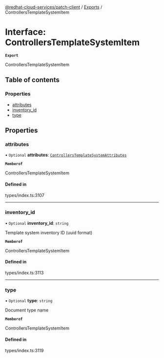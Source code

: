 [@redhat-cloud-services/patch-client](../README.md) / [Exports](../modules.md) / ControllersTemplateSystemItem

# Interface: ControllersTemplateSystemItem

**`Export`**

ControllersTemplateSystemItem

## Table of contents

### Properties

- [attributes](ControllersTemplateSystemItem.md#attributes)
- [inventory\_id](ControllersTemplateSystemItem.md#inventory_id)
- [type](ControllersTemplateSystemItem.md#type)

## Properties

### attributes

• `Optional` **attributes**: [`ControllersTemplateSystemAttributes`](ControllersTemplateSystemAttributes.md)

**`Memberof`**

ControllersTemplateSystemItem

#### Defined in

types/index.ts:3107

___

### inventory\_id

• `Optional` **inventory\_id**: `string`

Template system inventory ID (uuid format)

**`Memberof`**

ControllersTemplateSystemItem

#### Defined in

types/index.ts:3113

___

### type

• `Optional` **type**: `string`

Document type name

**`Memberof`**

ControllersTemplateSystemItem

#### Defined in

types/index.ts:3119
